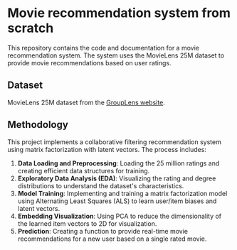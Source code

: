 # Movie recommendation system from scratch

This repository contains the code and documentation for a movie recommendation system. The system uses the MovieLens 25M dataset to provide movie recommendations based on user ratings.


## Dataset
MovieLens 25M dataset from the [GroupLens website](https://grouplens.org/datasets/movielens/25m/).


## Methodology

This project implements a collaborative filtering recommendation system using matrix factorization with latent vectors. The process includes:
1.  **Data Loading and Preprocessing**: Loading the 25 million ratings and creating efficient data structures for training.
2.  **Exploratory Data Analysis (EDA)**: Visualizing the rating and degree distributions to understand the dataset's characteristics.
3.  **Model Training**: Implementing and training a matrix factorization model using Alternating Least Squares (ALS) to learn user/item biases and latent vectors.
4.  **Embedding Visualization**: Using PCA to reduce the dimensionality of the learned item vectors to 2D for visualization.
5.  **Prediction**: Creating a function to provide real-time movie recommendations for a new user based on a single rated movie.
